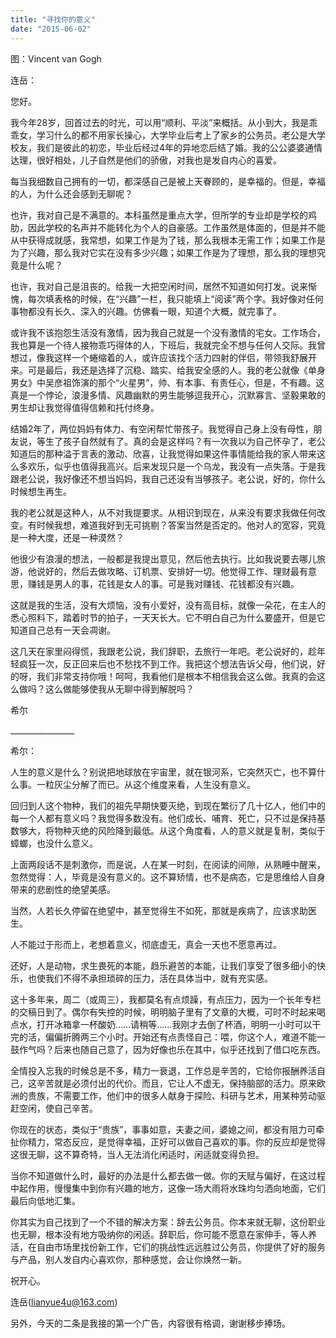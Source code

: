 ```yaml
---
title: "寻找你的意义"
date: "2015-06-02"
---
```


图：Vincent van Gogh

连岳：

您好。

我今年28岁，回首过去的时光，可以用“顺利、平淡”来概括。从小到大，我是乖乖女，学习什么的都不用家长操心，大学毕业后考上了家乡的公务员。老公是大学校友，我们是彼此的初恋，毕业后经过4年的异地恋后结了婚。我的公公婆婆通情达理，很好相处，儿子自然是他们的骄傲，对我也是发自内心的喜爱。

每当我细数自己拥有的一切，都深感自己是被上天眷顾的，是幸福的。但是，幸福的人，为什么还会感到无聊呢？

也许，我对自己是不满意的。本科虽然是重点大学，但所学的专业却是学校的鸡肋，因此学校的名声并不能转化为个人的自豪感。工作虽然是体面的，但是并不能从中获得成就感，我常想，如果工作是为了钱，那么我根本无需工作；如果工作是为了兴趣，那么我对它实在没有多少兴趣；如果工作是为了理想，那么我的理想究竟是什么呢？

也许，我对自己是沮丧的。给我一大把空闲时间，居然不知道如何打发。说来惭愧，每次填表格的时候，在“兴趣”一栏，我只能填上“阅读”两个字。我好像对任何事物都没有长久、深入的兴趣。仿佛看一眼，知道个大概，就完事了。

或许我不该抱怨生活没有激情，因为我自己就是一个没有激情的宅女。工作场合，我也算是一个待人接物乖巧得体的人，下班后，我就完全不想与任何人交际。我曾想过，像我这样一个蜷缩着的人，或许应该找个活力四射的伴侣，带领我舒展开来。可是最后，我还是选择了沉稳、踏实、给我安全感的人。我的老公就像《单身男女》中吴彦祖饰演的那个“火星男”，帅、有本事、有责任心，但是，不有趣。这真是一个悖论，浪漫多情、风趣幽默的男生能够逗我开心，沉默寡言、坚毅果敢的男生却让我觉得值得信赖和托付终身。

结婚2年了，两位妈妈有体力、有空闲帮忙带孩子。我觉得自己身上没有母性，朋友说，等生了孩子自然就有了。真的会是这样吗？有一次我以为自己怀孕了，老公知道后的那种溢于言表的激动、欣喜，让我觉得如果这件事情能给我的家人带来这么多欢乐，似乎也值得我高兴。后来发现只是一个乌龙，我没有一点失落。于是我跟老公说，我好像还不想当妈妈，我自己还没有当够孩子。老公说，好的，你什么时候想生再生。

我的老公就是这种人，从不对我提要求。从相识到现在，从来没有要求我做任何改变。有时候我想，难道我好到无可挑剔？答案当然是否定的。他对人的宽容，究竟是一种大度，还是一种漠然？

他很少有浪漫的想法，一般都是我提出意见，然后他去执行。比如我说要去哪儿旅游，他说好的，然后去做攻略、订机票、安排好一切。他觉得工作、理财最有意思，赚钱是男人的事，花钱是女人的事。可是我对赚钱、花钱都没有兴趣。

这就是我的生活，没有大烦恼，没有小爱好，没有高目标，就像一朵花，在主人的悉心照料下，踏着时节的拍子，一天天长大。它不明白自己为什么要盛开，但是它知道自己总有一天会凋谢。

这几天在家里闷得慌，我跟老公说，我们辞职，去旅行一年吧。老公说好的，趁年轻疯狂一次，反正回来后也不愁找不到工作。我把这个想法告诉父母，他们说，好的呀，我们非常支持你哦！呵呵，我看他们是根本不相信我会这么做。我真的会这么做吗？这么做能够使我从无聊中得到解脱吗？

希尔

\_\_\_\_\_\_\_\_\_\_\_\_\_\_\_\_

希尔：

人生的意义是什么？别说把地球放在宇宙里，就在银河系，它突然灭亡，也不算什么事。一粒灰尘分解了而已。从这个维度来看，人生没有意义。

回归到人这个物种，我们的祖先早期快要灭绝，到现在繁衍了几十亿人，他们中的每一个人都有意义吗？我觉得多数没有。他们成长、哺育、死亡，只不过是保持基数够大，将物种灭绝的风险降到最低。从这个角度看，人的意义就是复制，类似于蟑螂，也没什么意义。

上面两段话不是刺激你，而是说，人在某一时刻，在阅读的间隙，从熟睡中醒来，忽然觉得：人，毕竟是没有意义的。这不算矫情，也不是病态，它是思维给人自身带来的悲剧性的绝望美感。

当然，人若长久停留在绝望中，甚至觉得生不如死，那就是疾病了，应该求助医生。

人不能过于形而上，老想着意义，彻底虚无，真会一天也不愿意再过。

还好，人是动物，求生畏死的本能，趋乐避苦的本能，让我们享受了很多细小的快乐，也使我们不得不承担琐碎的压力，活在具体当中，就有充实感。

这十多年来，周二（或周三），我都莫名有点烦躁，有点压力，因为一个长年专栏的交稿日到了。偶尔有失控的时候，明明脑子里有了文章的大概，可时不时起来喝点水，打开冰箱拿一杯酸奶……请稍等……我刚才去倒了杯酒，明明一小时可以干完的活，偏偏折腾两三个小时。开始还有点责怪自己：喂，你这个人，难道不能一鼓作气吗？后来也随自己意了，因为好像也乐在其中，似乎还找到了借口吃东西。

全情投入忘我的时候总是不多，精力一衰退，工作总是辛苦的，它给你报酬养活自己，这辛苦就是必须付出的代价。而且，它让人不虚无，保持脑部的活力。原来欧洲的贵族，不需要工作，他们中的很多人献身于探险、科研与艺术，用某种劳动驱赶空闲，使自己辛苦。

你现在的状态，类似于“贵族”，事事如意，夫妻之间，婆媳之间，都没有阻力可牵扯你精力，常态反应，是觉得幸福，正好可以做自己喜欢的事。你的反应却是觉得这很无聊，这不算奇特，当人无法消化闲适时，闲适就变得负担。

当你不知道做什么时，最好的办法是什么都去做一做。你的天赋与偏好，在这过程中起作用，慢慢集中到你有兴趣的地方，这像一场大雨将水珠均匀洒向地面，它们最后向低地汇集。

你其实为自己找到了一个不错的解决方案：辞去公务员。你本来就无聊，这份职业也无聊，根本没有地方吸纳你的闲适。辞职后，你可能不愿意在家伸手，等人养活，在自由市场里找份新工作，它们的挑战性远远胜过公务员，你提供了好的服务与产品，别人发自内心喜欢你，那种感觉，会让你焕然一新。

祝开心。

连岳(lianyue4u@163.com)

另外，今天的二条是我接的第一个广告，内容很有格调，谢谢移步捧场。
